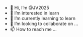 - 👋 Hi, I’m @JV2025
- 👀 I’m interested in learn  
- 🌱 I’m currently learning to learn
- 💞️ I’m looking to collaborate on ...
- 📫 How to reach me ...

<!---
JV2025/JV2025 is a ✨ special ✨ repository because its `README.md` (this file) appears on your GitHub profile.
You can click the Preview link to take a look at your changes.
--->
